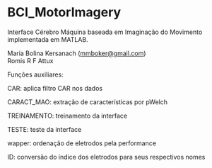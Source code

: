 # BCI_MotorImagery
Interface Cérebro Máquina baseada em Imaginação do Movimento implementada em MATLAB.
   
Maria Bolina Kersanach (mmboker@gmail.com)                       
Romis R F Attux                           
                                                                        
Funções auxiliares:

CAR: aplica filtro CAR nos dados

CARACT_MAO: extração de características por pWelch

TREINAMENTO: treinamento da interface

TESTE: teste da interface

wapper: ordenação de eletrodos pela performance

ID: conversão do índice dos eletrodos para seus respectivos nomes

